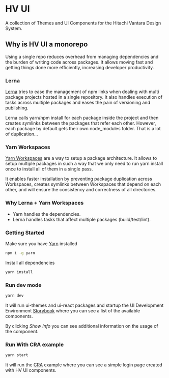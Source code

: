 # HV UI
A collection of Themes and UI Components for the Hitachi Vantara Design System.

## Why is HV UI a monorepo
Using a single repo reduces overhead from managing dependencies and the burden of writing code across packages.
It allows moving fast and getting things done more efficiently, increasing developer productivity.

### Lerna
[Lerna](https://lernajs.io/) tries to ease the management of npm links when dealing with multi package projects hosted in a single repository. It also handles execution of tasks across multiple packages and eases the pain of versioning and publishing.

Lerna calls yarn/npm install for each package inside the project and then creates symlinks between the packages that refer each other.
However, each package by default gets their own node_modules folder. That is a lot of duplication…

### Yarn Workspaces
[Yarn Workspaces](https://yarnpkg.com/blog/2017/08/02/introducing-workspaces/) are a way to setup a package architecture. It allows to setup multiple packages in such a way that we only need to run yarn install once to install all of them in a single pass.

It enables faster installation by preventing package duplication across Workspaces, creates symlinks between Workspaces that depend on each other, and will ensure the consistency and correctness of all directories.

### Why Lerna + Yarn Workspaces
- Yarn handles the dependencies.
- Lerna handles tasks that affect multiple packages (build/test/lint).

### Getting Started
Make sure you have [Yarn](https://yarnpkg.com) installed

```bash
npm i -g yarn
```

Install all dependencies

```bash
yarn install
```

### Run dev mode

```bash
yarn dev
```

It will run ui-themes and ui-react packages and startup the UI Development Environment [Storybook](https://storybook.js.org/) where you can see a list of the available components.

By clicking *Show Info* you can see additional information on the usage of the component.

### Run With CRA example

```bash
yarn start
```

It will run the [CRA](https://facebook.github.io/create-react-app/) example where you can see a simple login page created with HV UI components.
